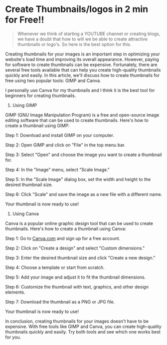 # Create Thumbnails/logos in 2 min for Free!!

> Whenever we think of starting a YOUTUBE channel or creating blogs, we have a doubt that how to will we be able to create attractive thumbnails or logo's. So here is the best option for this.

Creating thumbnails for your images is an important step in optimizing your website's load time and improving its overall appearance. However, paying for software to create thumbnails can be expensive. Fortunately, there are several free tools available that can help you create high-quality thumbnails quickly and easily. In this article, we'll discuss how to create thumbnails for free using two popular tools: GIMP and Canva.

I personally use Canva for my thumbnails and I think it is the best tool for beginners for creating thumbnails.

1. Using GIMP
    

GIMP (GNU Image Manipulation Program) is a free and open-source image editing software that can be used to create thumbnails. Here's how to create a thumbnail using GIMP:

Step 1: Download and install GIMP on your computer.

Step 2: Open GIMP and click on "File" in the top menu bar.

Step 3: Select "Open" and choose the image you want to create a thumbnail for.

Step 4: In the "Image" menu, select "Scale Image."

Step 5: In the "Scale Image" dialog box, set the width and height to the desired thumbnail size.

Step 6: Click "Scale" and save the image as a new file with a different name.

Your thumbnail is now ready to use!

1. Using Canva
    

Canva is a popular online graphic design tool that can be used to create thumbnails. Here's how to create a thumbnail using Canva:

Step 1: Go to [Canva.com](http://Canva.com) and sign up for a free account.

Step 2: Click on "Create a design" and select "Custom dimensions."

Step 3: Enter the desired thumbnail size and click "Create a new design."

Step 4: Choose a template or start from scratch.

Step 5: Add your image and adjust it to fit the thumbnail dimensions.

Step 6: Customize the thumbnail with text, graphics, and other design elements.

Step 7: Download the thumbnail as a PNG or JPG file.

Your thumbnail is now ready to use!

In conclusion, creating thumbnails for your images doesn't have to be expensive. With free tools like GIMP and Canva, you can create high-quality thumbnails quickly and easily. Try both tools and see which one works best for you.